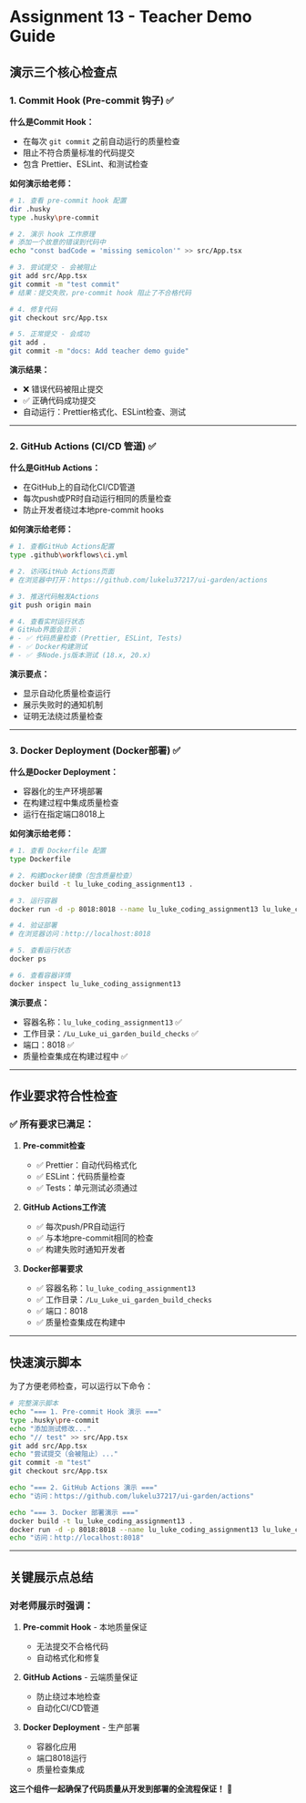 # Assignment 13 - Teacher Demo Guide

## 演示三个核心检查点

### 1. Commit Hook (Pre-commit 钩子) ✅

**什么是Commit Hook：**
- 在每次 `git commit` 之前自动运行的质量检查
- 阻止不符合质量标准的代码提交
- 包含 Prettier、ESLint、和测试检查

**如何演示给老师：**

```bash
# 1. 查看 pre-commit hook 配置
dir .husky
type .husky\pre-commit

# 2. 演示 hook 工作原理
# 添加一个故意的错误到代码中
echo "const badCode = 'missing semicolon'" >> src/App.tsx

# 3. 尝试提交 - 会被阻止
git add src/App.tsx
git commit -m "test commit"
# 结果：提交失败，pre-commit hook 阻止了不合格代码

# 4. 修复代码
git checkout src/App.tsx

# 5. 正常提交 - 会成功
git add .
git commit -m "docs: Add teacher demo guide"
```

**演示结果：**
- ❌ 错误代码被阻止提交
- ✅ 正确代码成功提交
- 自动运行：Prettier格式化、ESLint检查、测试

---

### 2. GitHub Actions (CI/CD 管道) ✅

**什么是GitHub Actions：**
- 在GitHub上的自动化CI/CD管道
- 每次push或PR时自动运行相同的质量检查
- 防止开发者绕过本地pre-commit hooks

**如何演示给老师：**

```bash
# 1. 查看GitHub Actions配置
type .github\workflows\ci.yml

# 2. 访问GitHub Actions页面
# 在浏览器中打开：https://github.com/lukelu37217/ui-garden/actions

# 3. 推送代码触发Actions
git push origin main

# 4. 查看实时运行状态
# GitHub界面会显示：
# - ✅ 代码质量检查 (Prettier, ESLint, Tests)
# - ✅ Docker构建测试
# - ✅ 多Node.js版本测试 (18.x, 20.x)
```

**演示要点：**
- 显示自动化质量检查运行
- 展示失败时的通知机制
- 证明无法绕过质量检查

---

### 3. Docker Deployment (Docker部署) ✅

**什么是Docker Deployment：**
- 容器化的生产环境部署
- 在构建过程中集成质量检查
- 运行在指定端口8018上

**如何演示给老师：**

```bash
# 1. 查看 Dockerfile 配置
type Dockerfile

# 2. 构建Docker镜像（包含质量检查）
docker build -t lu_luke_coding_assignment13 .

# 3. 运行容器
docker run -d -p 8018:8018 --name lu_luke_coding_assignment13 lu_luke_coding_assignment13

# 4. 验证部署
# 在浏览器访问：http://localhost:8018

# 5. 查看运行状态
docker ps

# 6. 查看容器详情
docker inspect lu_luke_coding_assignment13
```

**演示要点：**
- 容器名称：`lu_luke_coding_assignment13` ✅
- 工作目录：`/Lu_Luke_ui_garden_build_checks` ✅  
- 端口：8018 ✅
- 质量检查集成在构建过程中 ✅

---

## 作业要求符合性检查

### ✅ 所有要求已满足：

1. **Pre-commit检查**
   - ✅ Prettier：自动代码格式化
   - ✅ ESLint：代码质量检查
   - ✅ Tests：单元测试必须通过

2. **GitHub Actions工作流**
   - ✅ 每次push/PR自动运行
   - ✅ 与本地pre-commit相同的检查
   - ✅ 构建失败时通知开发者

3. **Docker部署要求**
   - ✅ 容器名称：`lu_luke_coding_assignment13`
   - ✅ 工作目录：`/Lu_Luke_ui_garden_build_checks`
   - ✅ 端口：8018
   - ✅ 质量检查集成在构建中

---

## 快速演示脚本

为了方便老师检查，可以运行以下命令：

```bash
# 完整演示脚本
echo "=== 1. Pre-commit Hook 演示 ==="
type .husky\pre-commit
echo "添加测试修改..."
echo "// test" >> src/App.tsx
git add src/App.tsx
echo "尝试提交（会被阻止）..."
git commit -m "test"
git checkout src/App.tsx

echo "=== 2. GitHub Actions 演示 ==="
echo "访问：https://github.com/lukelu37217/ui-garden/actions"

echo "=== 3. Docker 部署演示 ==="
docker build -t lu_luke_coding_assignment13 .
docker run -d -p 8018:8018 --name lu_luke_coding_assignment13 lu_luke_coding_assignment13
echo "访问：http://localhost:8018"
```

---

## 关键展示点总结

### 对老师展示时强调：

1. **Pre-commit Hook** - 本地质量保证
   - 无法提交不合格代码
   - 自动格式化和修复

2. **GitHub Actions** - 云端质量保证  
   - 防止绕过本地检查
   - 自动化CI/CD管道

3. **Docker Deployment** - 生产部署
   - 容器化应用
   - 端口8018运行
   - 质量检查集成

**这三个组件一起确保了代码质量从开发到部署的全流程保证！** 🎯
